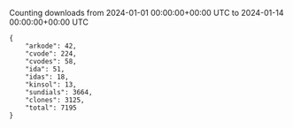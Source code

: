 
Counting downloads from 2024-01-01 00:00:00+00:00 UTC to 2024-01-14 00:00:00+00:00 UTC

```
{
    "arkode": 42,
    "cvode": 224,
    "cvodes": 58,
    "ida": 51,
    "idas": 18,
    "kinsol": 13,
    "sundials": 3664,
    "clones": 3125,
    "total": 7195
}
```
